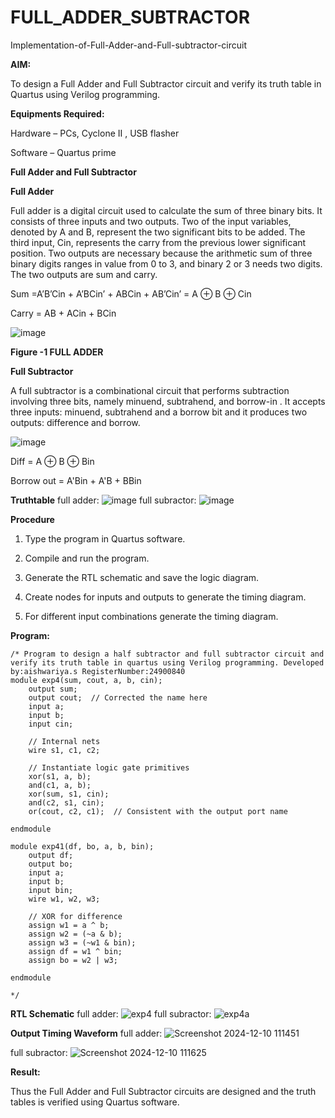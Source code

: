 # FULL_ADDER_SUBTRACTOR

Implementation-of-Full-Adder-and-Full-subtractor-circuit

**AIM:**

To design a Full Adder and Full Subtractor circuit and verify its truth table in Quartus using Verilog programming.

**Equipments Required:**

Hardware – PCs, Cyclone II , USB flasher

Software – Quartus prime

**Full Adder and Full Subtractor**

**Full Adder**

Full adder is a digital circuit used to calculate the sum of three binary bits. It consists of three inputs and two outputs. Two of the input variables, denoted by A and B, represent the two significant bits to be added. The third input, Cin, represents the carry from the previous lower significant position. Two outputs are necessary because the arithmetic sum of three binary digits ranges in value from 0 to 3, and binary 2 or 3 needs two digits. The two outputs are sum and carry.

Sum =A’B’Cin + A’BCin’ + ABCin + AB’Cin’ = A ⊕ B ⊕ Cin 

Carry = AB + ACin + BCin

![image](https://github.com/naavaneetha/FULL_ADDER_SUBTRACTOR/assets/154305477/0f30ba51-5ffb-4198-845f-18e054f675e7)

**Figure -1 FULL ADDER**

**Full Subtractor**

A full subtractor is a combinational circuit that performs subtraction involving three bits, namely minuend, subtrahend, and borrow-in . It accepts three inputs: minuend, subtrahend and a borrow bit and it produces two outputs: difference and borrow.

![image](https://github.com/naavaneetha/FULL_ADDER_SUBTRACTOR/assets/154305477/02b24f51-ab51-4304-9ad6-7b81ffc1ead5)

Diff = A ⊕ B ⊕ Bin 

Borrow out = A'Bin + A'B + BBin

**Truthtable**
full adder:
![image](https://github.com/user-attachments/assets/a9479f44-f58d-464b-9645-88e4ffbbd83d)
full subractor:
![image](https://github.com/user-attachments/assets/dc5e153d-9efb-4212-8eca-efdd24ccac96)



**Procedure**
1.	Type the program in Quartus software.

2.	Compile and run the program.

3.	Generate the RTL schematic and save the logic diagram.

4.	Create nodes for inputs and outputs to generate the timing diagram.

5.	For different input combinations generate the timing diagram.


**Program:**
```
/* Program to design a half subtractor and full subtractor circuit and verify its truth table in quartus using Verilog programming. Developed by:aishwariya.s RegisterNumber:24900840
module exp4(sum, cout, a, b, cin);
    output sum;
    output cout;  // Corrected the name here
    input a;
    input b;
    input cin;

    // Internal nets
    wire s1, c1, c2;

    // Instantiate logic gate primitives
    xor(s1, a, b);
    and(c1, a, b);
    xor(sum, s1, cin);
    and(c2, s1, cin);
    or(cout, c2, c1);  // Consistent with the output port name

endmodule

module exp41(df, bo, a, b, bin);
    output df;
    output bo;
    input a;
    input b;
    input bin;
    wire w1, w2, w3;

    // XOR for difference
    assign w1 = a ^ b;
    assign w2 = (~a & b);
    assign w3 = (~w1 & bin);
    assign df = w1 ^ bin;
    assign bo = w2 | w3;

endmodule

*/
```

**RTL Schematic**
full adder:
![exp4](https://github.com/user-attachments/assets/811c5591-11ee-4c5d-badf-21fa14f8e09a)
full subractor:
![exp4a](https://github.com/user-attachments/assets/7b151af5-2d4f-40c5-b8f9-add54dd81110)




**Output Timing Waveform**
full adder:
![Screenshot 2024-12-10 111451](https://github.com/user-attachments/assets/e1162e6e-a36a-4676-b840-2a91901c066c)

full subractor:
![Screenshot 2024-12-10 111625](https://github.com/user-attachments/assets/9452abc2-2c04-4d1b-a1f1-f05a06173681)


**Result:**

Thus the Full Adder and Full Subtractor circuits are designed and the truth tables is verified using Quartus software.



